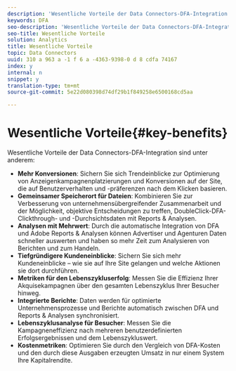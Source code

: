```yaml
---
description: 'Wesentliche Vorteile der Data Connectors-DFA-Integration sind unter anderem '
keywords: DFA
seo-description: 'Wesentliche Vorteile der Data Connectors-DFA-Integration sind unter anderem '
seo-title: Wesentliche Vorteile
solution: Analytics
title: Wesentliche Vorteile
topic: Data Connectors
uuid: 310 a 963 a -1 f 6 a -4363-9398-0 d 8 cdfa 74167
index: y
internal: n
snippet: y
translation-type: tm+mt
source-git-commit: 5e22d080398d74df29b1f849258e6500168cd5aa

---
```



# Wesentliche Vorteile{#key-benefits}

Wesentliche Vorteile der Data Connectors-DFA-Integration sind unter anderem:

* **Mehr Konversionen**: Sichern Sie sich Trendeinblicke zur Optimierung von Anzeigenkampagnenplatzierungen und Konversionen auf der Site, die auf Benutzerverhalten und -präferenzen nach dem Klicken basieren.
* **Gemeinsamer Speicherort für Dateien**: Kombinieren Sie zur Verbesserung von unternehmensübergreifender Zusammenarbeit und der Möglichkeit, objektive Entscheidungen zu treffen, DoubleClick-DFA-Clickthrough- und -Durchsichtsdaten mit Reports &amp; Analysen.
* **Analysen mit Mehrwert**: Durch die automatische Integration von DFA und Adobe Reports &amp; Analysen können Advertiser und Agenturen Daten schneller auswerten und haben so mehr Zeit zum Analysieren von Berichten und zum Handeln.
* **Tiefgründigere Kundeneinblicke**: Sichern Sie sich mehr Kundeneinblicke – wie sie auf Ihre Site gelangen und welche Aktionen sie dort durchführen.
* **Metriken für den Lebenszykluserfolg**: Messen Sie die Effizienz Ihrer Akquisekampagnen über den gesamten Lebenszyklus Ihrer Besucher hinweg.
* **Integrierte Berichte**: Daten werden für optimierte Unternehmensprozesse und Berichte automatisch zwischen DFA und Reports &amp; Analysen synchronisiert.
* **Lebenszyklusanalyse für Besucher**: Messen Sie die Kampagneneffizienz nach mehreren benutzerdefinierten Erfolgsergebnissen und dem Lebenszykluswert.
* **Kostenmetriken**: Optimieren Sie durch den Vergleich von DFA-Kosten und den durch diese Ausgaben erzeugten Umsatz in nur einem System Ihre Kapitalrendite.

